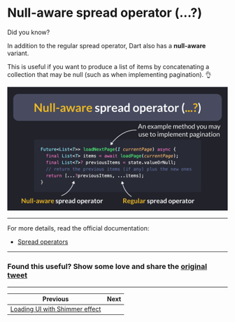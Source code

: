 # Null-aware spread operator (...?)

Did you know?

In addition to the regular spread operator, Dart also has a **null-aware** variant.

This is useful if you want to produce a list of items by concatenating a collection that may be null (such as when implementing pagination). 👌

![](155.png)

<!--
Future<List<T>> loadNextPage(I currentPage) async {
  final List<T> items = await loadPage(currentPage);
  final List<T>? previousItems = state.valueOrNull;
  // return the previous items (if any) plus the new ones
  return [...?previousItems, ...items];
}
-->

---

For more details, read the official documentation:

- [Spread operators](https://dart.dev/language/collections#spread-operators)

---

### Found this useful? Show some love and share the [original tweet](https://twitter.com/biz84/status/1775445897775558934) 

---

| Previous | Next |
| -------- | ---- |
| [Loading UI with Shimmer effect](../0154-shimmer-effect/index.md) |  |

<!-- TWITTER|https://twitter.com/biz84/status/1775445897775558934 -->
<!-- LINKEDIN|https://www.linkedin.com/posts/andreabizzotto_did-you-know-in-addition-to-the-regular-activity-7181211620457467904-N9l- -->